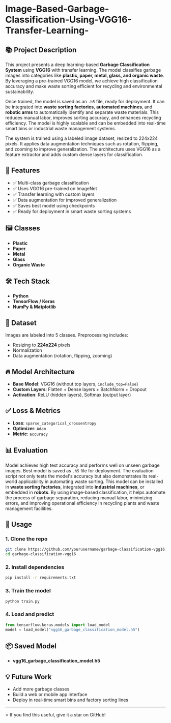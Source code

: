 # Image-Based-Garbage-Classification-Using-VGG16-Transfer-Learning-
## 📚 Project Description

This project presents a deep learning-based **Garbage Classification System** using **VGG16** with transfer learning. The model classifies garbage images into categories like **plastic, paper, metal, glass, and organic waste**. By leveraging a pre-trained VGG16 model, we achieve high classification accuracy and make waste sorting efficient for recycling and environmental sustainability.

Once trained, the model is saved as an `.h5` file, ready for deployment. It can be integrated into **waste sorting factories**, **automated machines**, and **robotic arms** to automatically identify and separate waste materials. This reduces manual labor, improves sorting accuracy, and enhances recycling efficiency. The model is highly scalable and can be embedded into real-time smart bins or industrial waste management systems.

The system is trained using a labeled image dataset, resized to 224x224 pixels. It applies data augmentation techniques such as rotation, flipping, and zooming to improve generalization. The architecture uses VGG16 as a feature extractor and adds custom dense layers for classification.



## 🚀 Features

* ✅ Multi-class garbage classification
* ✅ Uses VGG16 pre-trained on ImageNet
* ✅ Transfer learning with custom layers
* ✅ Data augmentation for improved generalization
* ✅ Saves best model using checkpoints
* ✅ Ready for deployment in smart waste sorting systems

## 🖼️ Classes

* **Plastic**
* **Paper**
* **Metal**
* **Glass**
* **Organic Waste**

## 🛠️ Tech Stack

* **Python**
* **TensorFlow / Keras**
* **NumPy & Matplotlib**

## 📂 Dataset

Images are labeled into 5 classes. Preprocessing includes:

* Resizing to **224x224** pixels
* Normalization
* Data augmentation (rotation, flipping, zooming)

## 🔥 Model Architecture

* **Base Model**: VGG16 (without top layers, `include_top=False`)
* **Custom Layers**: Flatten + Dense layers + BatchNorm + Dropout
* **Activation**: ReLU (hidden layers), Softmax (output layer)

## ✅ Loss & Metrics

* **Loss**: `sparse_categorical_crossentropy`
* **Optimizer**: `Adam`
* **Metric**: `accuracy`

## 📊 Evaluation

Model achieves high test accuracy and performs well on unseen garbage images. Best model is saved as `.h5` file for deployment. The evaluation script not only tests the model's accuracy but also demonstrates its real-world applicability in automating waste sorting. This model can be installed in **waste sorting factories**, integrated into **industrial machines**, or embedded in **robots**. By using image-based classification, it helps automate the process of garbage separation, reducing manual labor, minimizing errors, and improving operational efficiency in recycling plants and waste management facilities.

## 📝 Usage

### 1. Clone the repo

```bash
git clone https://github.com/yourusername/garbage-classification-vgg16.git
cd garbage-classification-vgg16
```

### 2. Install dependencies

```bash
pip install -r requirements.txt
```

### 3. Train the model

```python
python train.py
```

### 4. Load and predict

```python
from tensorflow.keras.models import load_model
model = load_model("vgg16_garbage_classification_model.h5")
```

## 📦 Saved Model

* **vgg16\_garbage\_classification\_model.h5**

## 💡 Future Work

* Add more garbage classes
* Build a web or mobile app interface
* Deploy in real-time smart bins and factory sorting lines

---

⭐ If you find this useful, give it a star on GitHub!

